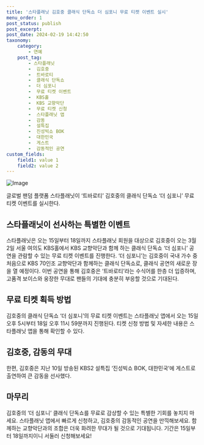 ```yaml
---
title: '스타플래닛 김호중 클래식 단독쇼 더 심포니 무료 티켓 이벤트 실시'
menu_order: 1
post_status: publish
post_excerpt: 
post_date: 2024-02-19 14:42:50
taxonomy:
    category:
        - 연예
    post_tag:
        - 스타플래닛
        -  김호중
        -  트바로티
        -  클래식 단독쇼
        -  더 심포니
        -  무료 티켓 이벤트
        -  KBS홀
        -  KBS 교향악단
        -  무료 티켓 신청
        -  스타플래닛 앱
        -  감동
        -  설특집
        -  진성빅쇼 BOK
        -  대한민국
        -  게스트
        -  감동적인 공연
custom_fields:
    field1: value 1
    field2: value 2
---
```


![Image](https://mimgnews.pstatic.net/image/016/2024/02/13/20240213050596_0_20240213183001194.jpg?type=w540)

글로벌 팬덤 플랫폼 스타플래닛이 ‘트바로티’ 김호중의 클래식 단독쇼 ‘더 심포니’ 무료 티켓 이벤트를 실시한다. 
## 스타플래닛이 선사하는 특별한 이벤트
스타플래닛은 오는 15일부터 18일까지 스타플래닛 회원을 대상으로 김호중이 오는 3월 2일 서울 여의도 KBS홀에서 KBS 교향악단과 함께 하는 클래식 단독쇼 ‘더 심포니’ 공연을 관람할 수 있는 무료 티켓 이벤트를 진행한다.
‘더 심포니’는 김호중이 국내 가수 중 처음으로 KBS 70인조 교향악단과 함께하는 클래식 단독쇼로, 클래식 공연의 새로운 장을 열 예정이다. 이번 공연을 통해 김호중은 ‘트바로티’라는 수식어를 한층 더 입증하며, 고품격 보이스와 웅장한 무대로 팬들의 기대에 충분히 부응할 것으로 기대된다.
## 무료 티켓 획득 방법
김호중의 클래식 단독쇼 ‘더 심포니’의 무료 티켓 이벤트는 스타플래닛 앱에서 오는 15일 오후 5시부터 18일 오후 11시 59분까지 진행된다. 티켓 신청 방법 및 자세한 내용은 스타플래닛 앱을 통해 확인할 수 있다.
## 김호중, 감동의 무대
한편, 김호중은 지난 10일 방송된 KBS2 설특집 ‘진성빅쇼 BOK, 대한민국’에 게스트로 출연하여 큰 감동을 선사했다.
## 마무리
김호중의 ‘더 심포니’ 클래식 단독쇼를 무료로 감상할 수 있는 특별한 기회를 놓치지 마세요. 스타플래닛 앱에서 빠르게 신청하고, 김호중의 감동적인 공연을 만끽해보세요. 함께하는 교향악단과의 조합은 더욱 화려한 무대가 될 것으로 기대됩니다. 기간은 15일부터 18일까지이니 서둘러 신청해보세요!
